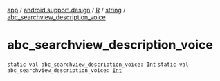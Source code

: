 [app](../../../index.md) / [android.support.design](../../index.md) / [R](../index.md) / [string](index.md) / [abc_searchview_description_voice](.)

# abc_searchview_description_voice

`static val abc_searchview_description_voice: `[`Int`](https://kotlinlang.org/api/latest/jvm/stdlib/kotlin/-int/index.html)
`static val abc_searchview_description_voice: `[`Int`](https://kotlinlang.org/api/latest/jvm/stdlib/kotlin/-int/index.html)